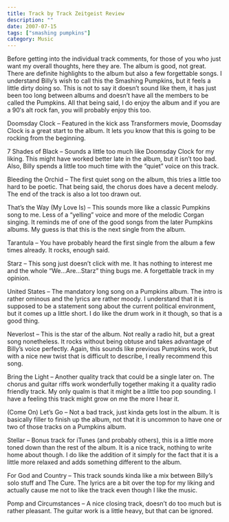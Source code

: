 ```yaml
---
title: Track by Track Zeitgeist Review
description: ""
date: 2007-07-15
tags: ["smashing pumpkins"]
category: Music
---
```



Before getting into the individual track comments, for those of you who just want my overall thoughts, here they are.  The album is good, not great.  There are definite highlights to the album but also a few forgettable songs.  I understand Billy’s wish to call this the Smashing Pumpkins, but it feels a little dirty doing so.  This is not to say it doesn’t sound like them, it has just been too long between albums and doesn’t have all the members to be called the Pumpkins.  All that being said, I do enjoy the album and if you are a 90′s alt rock fan, you will probably enjoy this too.<br>

Doomsday Clock – Featured in the kick ass Transformers movie, Doomsday Clock is a great start to the album.  It lets you know that this is going to be rocking from the beginning.

7 Shades of Black – Sounds a little too much like Doomsday Clock for my liking.  This might have worked better late in the album, but it isn’t too bad.  Also, Billy spends a little too much time with the “quiet” voice on this track.

Bleeding the Orchid – The first quiet song on the album, this tries a little too hard to be poetic.  That being said, the chorus does have a decent melody.  The end of the track is also a lot too drawn out.

That’s the Way (My Love Is)  – This sounds more like a classic Pumpkins song to me.  Less of a “yelling” voice and more of the melodic Corgan singing.  It reminds me of one of the good songs from the later Pumpkins albums.  My guess is that this is the next single from the album.

Tarantula – You have probably heard the first single from the album a few times already.  It rocks, enough said.

Starz – This song just doesn’t click with me.  It has nothing to interest me and the whole “We…Are…Starz” thing bugs me.  A forgettable track in my opinion.

United States – The mandatory long song on a Pumpkins album.  The intro is rather ominous and the lyrics are rather moody.  I understand that it is supposed to be a statement song about the current political environment, but it comes up a little short.  I do like the drum work in it though, so that is a good thing.

Neverlost – This is the star of the album.  Not really a radio hit, but a great song nonetheless.  It rocks without being obtuse and takes advantage of Billy’s voice perfectly.  Again, this sounds like previous Pumpkins work, but with a nice new twist that is difficult to describe, I really recommend this song.

Bring the Light – Another quality track that could be a single later on.  The chorus and guitar riffs work wonderfully together making it a quality radio friendly track.  My only qualm is that it might be a little too pop sounding.  I have a feeling this track might grow on me the more I hear it.

(Come On) Let’s Go – Not a bad track, just kinda gets lost in the album.  It is basically filler to finish up the album, not that it is uncommon to have one or two of those tracks on a Pumpkins album.

Stellar – Bonus track for iTunes (and probably others), this is a little more toned down than the rest of the album.  It is a nice track, nothing to write home about though.  I do like the addition of it simply for the fact that it is a little more relaxed and adds something different to the album.

For God and Country – This track sounds kinda like a mix between Billy’s solo stuff and The Cure.  The lyrics are a bit over the top for my liking and actually cause me not to like the track even though I like the music.

Pomp and Circumstances – A nice closing track, doesn’t do too much but is rather pleasant.  The guitar work is a little heavy, but that can be ignored.
